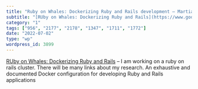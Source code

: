 ```yaml
---
title: "Ruby on Whales: Dockerizing Ruby and Rails development — Martian Chronicles"
subtitle: "[RUby on Whales: Dockerizing Ruby and Rails](https://www.google.com/url?sa=t&rct=j&q=&esrc=s&source=..."
category: "1"
tags: ["956", "2177", "2178", "1347", "1711", "1772"]
date: "2022-07-02"
type: "wp"
wordpress_id: 3899
---
```

[RUby on Whales: Dockerizing Ruby and Rails](https://www.google.com/url?sa=t&rct=j&q=&esrc=s&source=web&cd=&cad=rja&uact=8&ved=2ahUKEwjflub76ub4AhUJhYkEHY9IBRUQFnoECAcQAQ&url=https%3A%2F%2Fevilmartians.com%2Fchronicles%2Fruby-on-whales-docker-for-ruby-rails-development&usg=AOvVaw2_rbhVsewxLe1aaZZWyPC9) – I am working on a ruby on rails cluster. There will be many links about my research. An exhaustive and documented Docker configuration for developing Ruby and Rails applications
